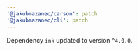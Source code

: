 ```yaml
---
'@jakubmazanec/carson': patch
'@jakubmazanec/cli': patch
---
```

Dependency `ink` updated to version `^4.0.0`.
